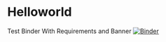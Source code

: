 # Helloworld
Test Binder With Requirements and Banner
[![Binder](https://mybinder.org/badge_logo.svg)](https://mybinder.org/v2/gh/python-cftg-syneos/Helloworld/master?filepath=helloworld.ipynb)
